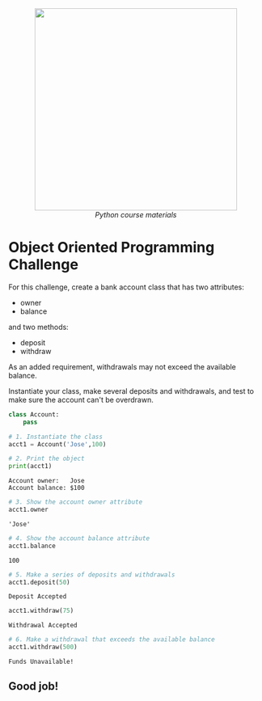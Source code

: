 <center>
    <img src='https://intecbrussel.be/img/logo3.png' width='400px' height='auto'/>
    <br/>
    <em>Python course materials</em>
</center>

# Object Oriented Programming Challenge

For this challenge, create a bank account class that has two attributes:

* owner
* balance

and two methods:

* deposit
* withdraw

As an added requirement, withdrawals may not exceed the available balance.

Instantiate your class, make several deposits and withdrawals, and test to make sure the account can't be overdrawn.


```python
class Account:
    pass
```


```python
# 1. Instantiate the class
acct1 = Account('Jose',100)
```


```python
# 2. Print the object
print(acct1)
```

    Account owner:   Jose
    Account balance: $100
    


```python
# 3. Show the account owner attribute
acct1.owner
```




    'Jose'




```python
# 4. Show the account balance attribute
acct1.balance
```




    100




```python
# 5. Make a series of deposits and withdrawals
acct1.deposit(50)
```

    Deposit Accepted
    


```python
acct1.withdraw(75)
```

    Withdrawal Accepted
    


```python
# 6. Make a withdrawal that exceeds the available balance
acct1.withdraw(500)
```

    Funds Unavailable!
    

## Good job!
